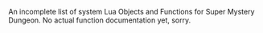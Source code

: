 An incomplete list of system Lua Objects and Functions for Super Mystery Dungeon.  No actual function documentation yet, sorry.